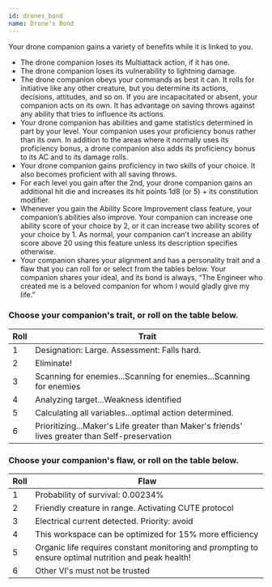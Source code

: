 ```yaml
---
id: drones_bond
name: Drone's Bond
---
```

Your drone companion gains a variety of benefits while it is linked to you.

* The drone companion loses its Multiattack action, if it has one.
* The drone companion loses its vulnerability to lightning damage.
* The drone companion obeys your commands as best it can. It rolls for initiative like any other creature, but you
  determine its actions, decisions, attitudes, and so on. If you are incapacitated or absent, your companion acts on its
  own. It has advantage on saving throws against any ability that tries to influence its actions.
* Your drone companion has abilities and game statistics determined in part by your level. Your companion uses your
  proficiency bonus rather than its own. In addition to the areas where it normally uses its proficiency bonus, a drone
  companion also adds its proficiency bonus to its AC and to its damage rolls.
* Your drone companion gains proficiency in two skills of your choice. It also becomes proficient with all saving throws.
* For each level you gain after the 2nd, your drone companion gains an additional hit die and increases its hit points 1d8 (or 5) + its constitution modifier.
* Whenever you gain the Ability Score Improvement class feature, your companion’s abilities also improve. Your companion
  can increase one ability score of your choice by 2, or it can increase two ability scores of your choice by 1. As
  normal, your companion can’t increase an ability score above 20 using this feature unless its description specifies
  otherwise.
* Your companion shares your alignment and has a personality trait and a flaw that you can roll for or select from the
  tables below. Your companion shares your ideal, and its bond is always, “The Engineer who created me is a beloved
  companion for whom I would gladly give my life.”


### Choose your companion's trait, or roll on the table below.


Roll | Trait
--- | ---
1 | Designation: Large. Assessment: Falls hard.
2 | Eliminate!
3 | Scanning for enemies...Scanning for enemies...Scanning for enemies
4 | Analyzing target...Weakness identified
5 | Calculating all variables...optimal action determined.
6 | Prioritizing...Maker's Life greater than Maker's friends' lives greater than Self-preservation


### Choose your companion's flaw, or roll on the table below.

Roll | Flaw
--- | ---
1 | Probability of survival: 0.00234%
2 | Friendly creature in range. Activating CUTE protocol
3 | Electrical current detected. Priority: avoid
4 | This workspace can be optimized for 15% more efficiency
5 | Organic life requires constant monitoring and prompting to ensure optimal nutrition and peak health!
6 | Other VI's must not be trusted

